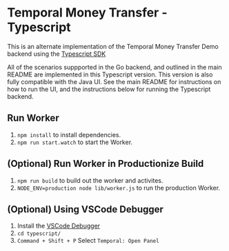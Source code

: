 # Temporal Money Transfer - Typescript

This is an alternate implementation of the Temporal Money Transfer Demo backend
using the [Typescript SDK](https://typescript.temporal.io/)

All of the scenarios suppported in the Go backend, and outlined in the main README are implemented in this Typescript version. This version is also fully compatible with the Java UI. See the main README for instructions on how to run the UI, and the instructions below for running the Typescript backend.

## Run Worker

1. `npm install` to install dependencies.
1. `npm run start.watch` to start the Worker.

## (Optional) Run Worker in Productionize Build

1. `npm run build` to build out the worker and activites.
1. `NODE_ENV=production node lib/worker.js` to run the production Worker.

## (Optional) Using VSCode Debugger

1. Install the [VSCode Debugger](https://temporal.io/blog/temporal-for-vs-code)
1. `cd typescript/`
1. `Command + Shift + P` Select `Temporal: Open Panel`